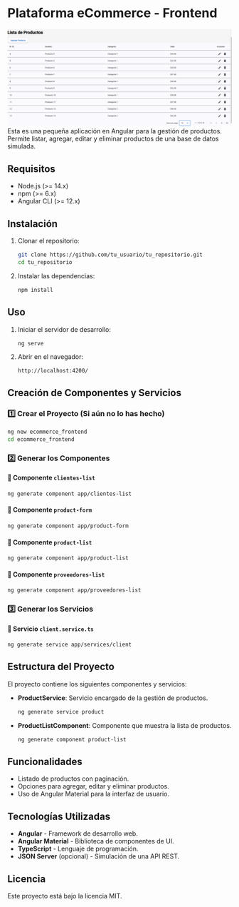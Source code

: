 # Plataforma eCommerce -  Frontend

![Captura de la aplicación](img1.png)
Esta es una pequeña aplicación en Angular para la gestión de productos. Permite listar, agregar, editar y eliminar productos de una base de datos simulada.

## Requisitos

- Node.js (>= 14.x)
- npm (>= 6.x)
- Angular CLI (>= 12.x)

## Instalación

1. Clonar el repositorio:
   ```bash
   git clone https://github.com/tu_usuario/tu_repositorio.git
   cd tu_repositorio
   ```

2. Instalar las dependencias:
   ```bash
   npm install
   ```

## Uso

1. Iniciar el servidor de desarrollo:
   ```bash
   ng serve
   ```

2. Abrir en el navegador:
   ```
   http://localhost:4200/
   ```

## Creación de Componentes y Servicios

### 1️⃣ Crear el Proyecto (Si aún no lo has hecho)
```bash
ng new ecommerce_frontend
cd ecommerce_frontend
```

### 2️⃣ Generar los Componentes

#### 📌 Componente `clientes-list`
```bash
ng generate component app/clientes-list
```

#### 📌 Componente `product-form`
```bash
ng generate component app/product-form
```

#### 📌 Componente `product-list`
```bash
ng generate component app/product-list
```

#### 📌 Componente `proveedores-list`
```bash
ng generate component app/proveedores-list
```

### 3️⃣ Generar los Servicios

#### 📌 Servicio `client.service.ts`
```bash
ng generate service app/services/client
```

## Estructura del Proyecto

El proyecto contiene los siguientes componentes y servicios:

- **ProductService**: Servicio encargado de la gestión de productos.
  ```bash
  ng generate service product
  ```

- **ProductListComponent**: Componente que muestra la lista de productos.
  ```bash
  ng generate component product-list
  ```

## Funcionalidades

- Listado de productos con paginación.
- Opciones para agregar, editar y eliminar productos.
- Uso de Angular Material para la interfaz de usuario.

## Tecnologías Utilizadas

- **Angular** - Framework de desarrollo web.
- **Angular Material** - Biblioteca de componentes de UI.
- **TypeScript** - Lenguaje de programación.
- **JSON Server** (opcional) - Simulación de una API REST.


## Licencia

Este proyecto está bajo la licencia MIT.
